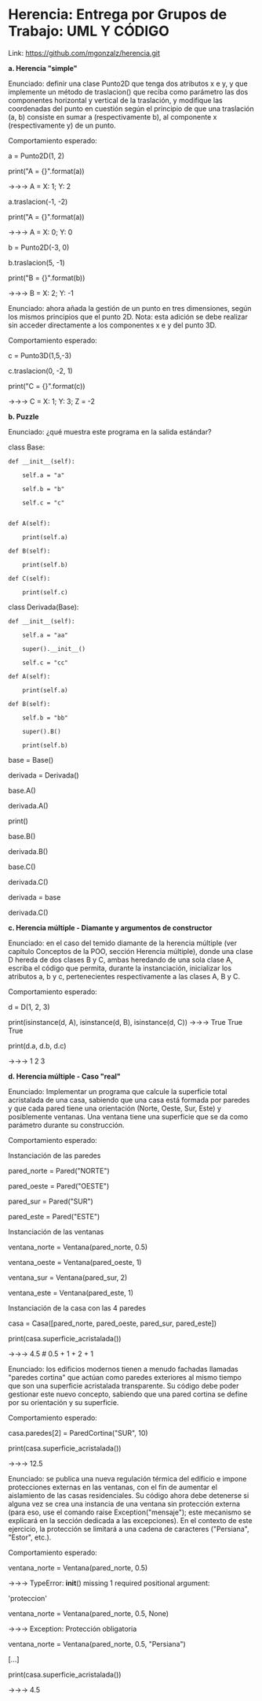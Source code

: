 # Herencia: Entrega por Grupos de Trabajo: UML Y CÓDIGO

Link: https://github.com/mgonzalz/herencia.git

**a. Herencia "simple"**


Enunciado: definir una clase Punto2D que tenga dos atributos x e y, y que implemente un método de traslacion() que reciba como parámetro las dos componentes horizontal y vertical de la traslación, y modifique las coordenadas del punto en cuestión según el principio de que una traslación (a, b) consiste en sumar a (respectivamente b), al componente x (respectivamente y) de un punto.


Comportamiento esperado:


a = Punto2D(1, 2) 

print("A = {}".format(a)) 

->->-> A = X: 1; Y: 2 

a.traslacion(-1, -2) 

print("A = {}".format(a)) 

->->-> A = X: 0; Y: 0 

b = Punto2D(-3, 0) 

b.traslacion(5, -1) 

print("B = {}".format(b)) 

->->-> B = X: 2; Y: -1 

Enunciado: ahora añada la gestión de un punto en tres dimensiones, según los mismos principios que el punto 2D. Nota: esta adición se debe realizar sin acceder directamente a los componentes x e y del punto 3D.

Comportamiento esperado:

c = Punto3D(1,5,-3) 

c.traslacion(0, -2, 1) 

print("C = {}".format(c)) 

->->-> C = X: 1; Y: 3; Z = -2 


**b. Puzzle**


Enunciado: ¿qué muestra este programa en la salida estándar?

class Base:
 
    def __init__(self):

        self.a = "a" 
    
        self.b = "b" 
    
        self.c = "c" 
 

    def A(self): 
 
        print(self.a) 
 
    def B(self): 
 
        print(self.b) 
 
    def C(self): 
 
        print(self.c) 

class Derivada(Base): 
 
    def __init__(self): 

        self.a = "aa" 

        super().__init__() 

        self.c = "cc" 
 
    def A(self): 

        print(self.a) 
 
    def B(self): 

        self.b = "bb" 

        super().B() 

        print(self.b) 
 
base = Base() 

derivada = Derivada() 
 
base.A() 

derivada.A() 

print() 

base.B() 

derivada.B() 

base.C() 

derivada.C() 

derivada = base 

derivada.C() 


**c. Herencia múltiple - Diamante y argumentos de constructor**


Enunciado: en el caso del temido diamante de la herencia múltiple (ver capítulo Conceptos de la POO, sección Herencia múltiple), donde una clase D hereda de dos clases B y C, ambas heredando de una sola clase A, escriba el código que permita, durante la instanciación, inicializar los atributos a, b y c, pertenecientes respectivamente a las clases A, B y C.


Comportamiento esperado:


d = D(1, 2, 3) 

print(isinstance(d, A), isinstance(d, B), isinstance(d, C))
->->-> True True True 

print(d.a, d.b, d.c) 

->->-> 1 2 3 


**d. Herencia múltiple - Caso "real"**


Enunciado: Implementar un programa que calcule la superficie total acristalada de una casa, sabiendo que una casa está formada por paredes y que cada pared tiene una orientación (Norte, Oeste, Sur, Este) y posiblemente ventanas. Una ventana tiene una superficie que se da como parámetro durante su construcción.


Comportamiento esperado:


Instanciación de las paredes 

pared_norte = Pared("NORTE") 

pared_oeste = Pared("OESTE") 

pared_sur = Pared("SUR") 

pared_este = Pared("ESTE") 


Instanciación de las ventanas 

ventana_norte = Ventana(pared_norte, 0.5) 

ventana_oeste = Ventana(pared_oeste, 1) 

ventana_sur = Ventana(pared_sur, 2) 

ventana_este = Ventana(pared_este, 1) 


Instanciación de la casa con las 4 paredes 

casa = Casa([pared_norte, pared_oeste, pared_sur, pared_este]) 

print(casa.superficie_acristalada()) 

->->-> 4.5 # 0.5 + 1 + 2 + 1 


Enunciado: los edificios modernos tienen a menudo fachadas llamadas "paredes cortina" que actúan como paredes exteriores al mismo tiempo que son una superficie acristalada transparente. Su código debe poder gestionar este nuevo concepto, sabiendo que una pared cortina se define por su orientación y su superficie.


Comportamiento esperado:


casa.paredes[2] = ParedCortina("SUR", 10) 

print(casa.superficie_acristalada()) 

->->-> 12.5 

Enunciado: se publica una nueva regulación térmica del edificio e impone protecciones externas en las ventanas, con el fin de aumentar el aislamiento de las casas residenciales. Su código ahora debe detenerse si alguna vez se crea una instancia de una ventana sin protección externa (para eso, use el comando raise Exception("mensaje"); este mecanismo se explicará en la sección dedicada a las excepciones). En el contexto de este ejercicio, la protección se limitará a una cadena de caracteres ("Persiana", "Estor", etc.).


Comportamiento esperado:


ventana_norte = Ventana(pared_norte, 0.5) 

->->-> TypeError: __init__() missing 1 required positional argument: 

'proteccion' 

ventana_norte = Ventana(pared_norte, 0.5, None) 

->->-> Exception: Protección obligatoria 

ventana_norte = Ventana(pared_norte, 0.5, "Persiana") 

[...] 

print(casa.superficie_acristalada()) 

->->-> 4.5 
